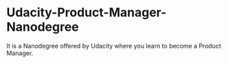 # Udacity-Product-Manager-Nanodegree
It is a Nanodegree offered by Udacity where you learn to become a Product Manager.
